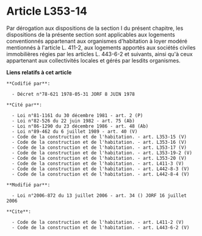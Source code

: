 # Article L353-14

Par dérogation aux dispositions de la section I du présent chapitre, les dispositions de la présente section sont applicables
aux logements conventionnés appartenant aux organismes d'habitation à loyer modéré mentionnés à l'article L. 411-2, aux
logements apportés aux sociétés civiles immobilières régies par les articles L. 443-6-2 et suivants, ainsi qu'à ceux
appartenant aux collectivités locales et gérés par lesdits organismes.

**Liens relatifs à cet article**

	**Codifié par**:

	  - Décret n°78-621 1978-05-31 JORF 8 JUIN 1978

	**Cité par**:

	  - Loi n°81-1161 du 30 décembre 1981 - art. 2 (P)
	  - Loi n°82-526 du 22 juin 1982 - art. 75 (Ab)
	  - Loi n°86-1290 du 23 décembre 1986 - art. 48 (Ab)
	  - Loi n°89-462 du 6 juillet 1989 - art. 40 (V)
	  - Code de la construction et de l'habitation. - art. L353-15 (V)
	  - Code de la construction et de l'habitation. - art. L353-16 (V)
	  - Code de la construction et de l'habitation. - art. L353-17 (V)
	  - Code de la construction et de l'habitation. - art. L353-19-2 (V)
	  - Code de la construction et de l'habitation. - art. L353-20 (V)
	  - Code de la construction et de l'habitation. - art. L411-3 (V)
	  - Code de la construction et de l'habitation. - art. L442-8-3 (V)
	  - Code de la construction et de l'habitation. - art. L442-8-4 (V)

	**Modifié par**:

	  - Loi n°2006-872 du 13 juillet 2006 - art. 34 () JORF 16 juillet 2006

	**Cite**:

	  - Code de la construction et de l'habitation. - art. L411-2 (V)
	  - Code de la construction et de l'habitation. - art. L443-6-2 (V)
